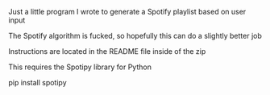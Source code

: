 Just a little program I wrote to generate a Spotify playlist based on user input

The Spotify algorithm is fucked, so hopefully this can do a slightly better job

Instructions are located in the README file inside of the zip


This requires the Spotipy library for Python

pip install spotipy
